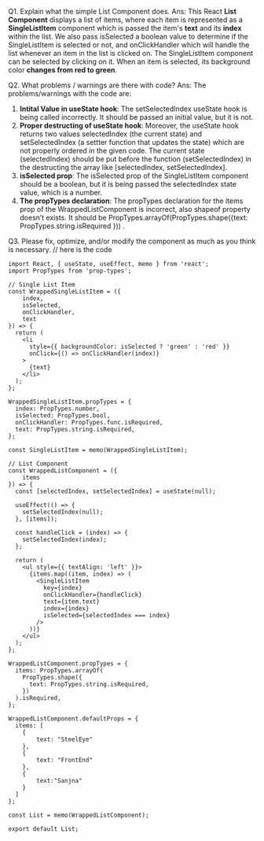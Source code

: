 Q1. Explain what the simple List Component does.
Ans: This React **List Component** displays a list of items, where each item is represented as a **SingleListItem** component which is passed the item's **text** and its **index** within the list. We also pass isSelected a boolean value to determine if the SingleListItem is selected or not, and onClickHandler which will handle the list whenever an item in the list is clicked on. 
 The SingleListItem component can be selected by clicking on it. When an item is selected, its background color **changes from red to green**.

Q2. What problems / warnings are there with code?
Ans: The problems/warnings with the code are:
1.	**Intital Value in useState hook**: The setSelectedIndex useState hook is being called incorrectly. It should be passed an initial value, but it is not.
2.	**Proper destructing of useState hook**: Moreover, the useState hook returns two values selectedIndex (the current state) and setSelectedIndex (a settter function that updates the state) which are not properly ordered in the given code. The current state (selectedIndex) should be put before the function (setSelectedIndex) in the destructing the array like [selectedIndex, setSelectedIndex]. 
3.	**isSelected prop**: The isSelected prop of the SingleListItem component should be a boolean, but it is being passed the selectedIndex state value, which is a number.
4.	**The propTypes declaration**: The propTypes declaration for the items prop of the WrappedListComponent is incorrect, also shapeof property doesn’t exists. It should be PropTypes.arrayOf(PropTypes.shape({text: PropTypes.string.isRequired })) .

Q3. Please fix, optimize, and/or modify the component as much as you think is necessary.
// here is the code

```
import React, { useState, useEffect, memo } from 'react';
import PropTypes from 'prop-types';

// Single List Item
const WrappedSingleListItem = ({
    index,
    isSelected,
    onClickHandler,
    text
}) => {
  return (
    <li
      style={{ backgroundColor: isSelected ? 'green' : 'red' }}
      onClick={() => onClickHandler(index)}
    >
      {text}
    </li>
  );
};

WrappedSingleListItem.propTypes = {
  index: PropTypes.number,
  isSelected: PropTypes.bool,
  onClickHandler: PropTypes.func.isRequired,
  text: PropTypes.string.isRequired,
};

const SingleListItem = memo(WrappedSingleListItem);

// List Component
const WrappedListComponent = ({ 
    items
}) => {
  const [selectedIndex, setSelectedIndex] = useState(null);

  useEffect(() => {
    setSelectedIndex(null);
  }, [items]);

  const handleClick = (index) => {
    setSelectedIndex(index);
  };

  return (
    <ul style={{ textAlign: 'left' }}>
      {items.map((item, index) => (
        <SingleListItem
          key={index}
          onClickHandler={handleClick}
          text={item.text}
          index={index}
          isSelected={selectedIndex === index}
        />
      ))}
    </ul>
  );
};

WrappedListComponent.propTypes = {
  items: PropTypes.arrayOf(
    PropTypes.shape({
      text: PropTypes.string.isRequired,
    })
  ).isRequired,
};

WrappedListComponent.defaultProps = {
  items: [
    {
        text: "SteelEye"
    },
    {
        text: "FrontEnd"
    },
    {
        text:"Sanjna"
    }
  ]
};

const List = memo(WrappedListComponent);

export default List;
